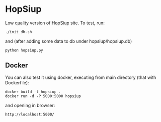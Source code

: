 # HopSiup

Low quality version of HopSiup site. To test, run:

    ./init_db.sh

and (after adding some data to db under hopsiup/hopsiup.db)

    python hopsiup.py


## Docker

You can also test it using docker, executing from main directory (that with
Dockerfile):

    docker build -t hopsiup .
    docker run -d -P 5000:5000 hopsiup

and opening in browser:

    http://localhost:5000/
